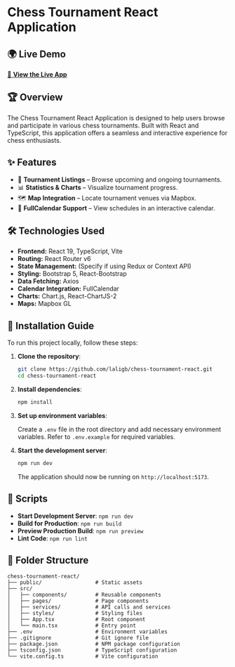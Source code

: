 # Chess Tournament React Application

## 🌍 Live Demo

[🚀 **View the Live App**](https://chess-tournament-react.vercel.app/)

## 🏆 Overview

The Chess Tournament React Application is designed to help users browse and participate in various chess tournaments. Built with React and TypeScript, this application offers a seamless and interactive experience for chess enthusiasts.

## ✨ Features

- 📅 **Tournament Listings** – Browse upcoming and ongoing tournaments.
- 📊 **Statistics & Charts** – Visualize tournament progress.
- 🗺️ **Map Integration** – Locate tournament venues via Mapbox.
- 📆 **FullCalendar Support** – View schedules in an interactive calendar.

## 🛠 Technologies Used

- **Frontend:** React 19, TypeScript, Vite
- **Routing:** React Router v6
- **State Management:** (Specify if using Redux or Context API)
- **Styling:** Bootstrap 5, React-Bootstrap
- **Data Fetching:** Axios
- **Calendar Integration:** FullCalendar
- **Charts:** Chart.js, React-ChartJS-2
- **Maps:** Mapbox GL

## 🚀 Installation Guide

To run this project locally, follow these steps:

1. **Clone the repository**:

   ```bash
   git clone https://github.com/laligb/chess-tournament-react.git
   cd chess-tournament-react
   ```

2. **Install dependencies**:

   ```bash
   npm install
   ```

3. **Set up environment variables**:

   Create a `.env` file in the root directory and add necessary environment variables. Refer to `.env.example` for required variables.

4. **Start the development server**:

   ```bash
   npm run dev
   ```

   The application should now be running on `http://localhost:5173`.

## 📜 Scripts

- **Start Development Server**: `npm run dev`
- **Build for Production**: `npm run build`
- **Preview Production Build**: `npm run preview`
- **Lint Code**: `npm run lint`

## 📂 Folder Structure

```
chess-tournament-react/
├── public/                 # Static assets
├── src/
│   ├── components/         # Reusable components
│   ├── pages/              # Page components
│   ├── services/           # API calls and services
│   ├── styles/             # Styling files
│   ├── App.tsx             # Root component
│   └── main.tsx            # Entry point
├── .env                    # Environment variables
├── .gitignore              # Git ignore file
├── package.json            # NPM package configuration
├── tsconfig.json           # TypeScript configuration
└── vite.config.ts          # Vite configuration
```
